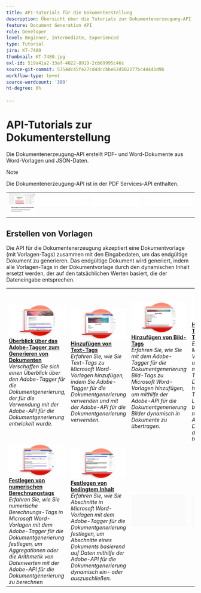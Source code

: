 ```yaml
---
title: API-Tutorials für die Dokumenterstellung
description: Übersicht über die Tutorials zur Dokumentenerzeugung-API
feature: Document Generation API
role: Developer
level: Beginner, Intermediate, Experienced
type: Tutorial
jira: KT-7480
thumbnail: KT-7480.jpg
exl-id: 519a41a2-33af-4022-8919-2cb69995c46c
source-git-commit: 5354dc45fe27cd4dccbbe62d502277bc44441d9b
workflow-type: tm+mt
source-wordcount: '309'
ht-degree: 0%

---
```



# API-Tutorials zur Dokumenterstellung

Die Dokumentenerzeugung-API erstellt PDF- und Word-Dokumente aus Word-Vorlagen und JSON-Daten.

>[!NOTE]
>
>Die Dokumentenerzeugung-API ist in der PDF Services-API enthalten.

<table style="table-layout:fixed">
<tr>
 <td>
   <a href="automate-doc-gen.md">
      <img alt="Automatisierte Generierung von Dokumenten" src="assets/automate-doc-gen.png" />
   </a>
  </td>
    <td>
    <img alt="Spacer" src="../assets/WhiteBanner_Placeholder.png" />
    <div>
    <br>
  </td>
   <td>
    <img alt="Spacer" src="../assets/WhiteBanner_Placeholder.png" />
    <div>
    <br>
  </td>
  </td>
   <td>
    <img alt="Spacer" src="../assets/WhiteBanner_Placeholder.png" />
    <div>
    <br>
  </td>
</tr>
</table>

## Erstellen von Vorlagen

Die API für die Dokumentenerzeugung akzeptiert eine Dokumentvorlage (mit Vorlagen-Tags) zusammen mit den Eingabedaten, um das endgültige Dokument zu generieren. Das endgültige Dokument wird generiert, indem alle Vorlagen-Tags in der Dokumentvorlage durch den dynamischen Inhalt ersetzt werden, der auf den tatsächlichen Werten basiert, die der Dateneingabe entsprechen.

<table style="table-layout:fixed">
<tr>
 <td>
   <a href="taggeroverview.md">
      <img alt="Überblick über das Adobe-Tagger zum Generieren von Dokumenten" src="assets/Taggeroverview_thumb.png" />
   </a>
    <div>
   <a href="taggeroverview.md"><strong>Überblick über das Adobe-Tagger zum Generieren von Dokumenten</strong></a>
    </div>
    <em>Verschaffen Sie sich einen Überblick über den Adobe-Tagger für die Dokumentgenerierung, der für die Verwendung mit der Adobe-API für die Dokumentgenerierung entwickelt wurde.</em>
    <br>
  </td>
  <td>
   <a href="taggeraddtexttags.md">
      <img alt="Hinzufügen von Text-Tags" src="assets/Taggertexttags_thumb.png" />
   </a>
    <div>
   <a href="taggeraddtexttags.md"><strong>Hinzufügen von Text-Tags</strong></a>
    </div>
    <em>Erfahren Sie, wie Sie Text-Tags zu Microsoft Word-Vorlagen hinzufügen, indem Sie Adobe-Tagger für die Dokumentgenerierung verwenden und mit der Adobe-API für die Dokumentgenerierung verwenden.</em>
    <br>
  </td>
  <td>
   <a href="taggeraddimagetags.md">
      <img alt="Hinzufügen von Bild-Tags" src="assets/Taggerimagetags_thumb.png" />
   </a>
    <div>
   <a href="taggeraddimagetags.md"><strong>Hinzufügen von Bild-Tags</strong></a>
    </div>
    <em>Erfahren Sie, wie Sie mit dem Adobe-Tagger für die Dokumentgenerierung Bild-Tags zu Microsoft Word-Vorlagen hinzufügen, um mithilfe der Adobe-API für die Dokumentgenerierung Bilder dynamisch in Dokumente zu übertragen.</em>
    <br>
  </td>
  <td>
   <a href="taggertables.md">
      <img alt="Hinzufügen von Tabellen und Listen-Tags" src="assets/Taggertables_thumb.png" />
   </a>
    <div>
   <a href="taggertables.md"><strong>Hinzufügen von Tabellen und Listen-Tags</strong></a>
    </div>
    <em>Erfahren Sie, wie Sie Microsoft Word-Vorlagen Tabellen und Listen-Tags mithilfe des Adobe-Taggers für die Dokumentgenerierung hinzufügen, um Tabellen- oder Listenzeilen basierend auf Daten mithilfe der Adobe-API für die Dokumentgenerierung dynamisch hinzuzufügen.</em>
    <br>
  </td>
</tr>
<tr>
  <td>
   <a href="taggercalculations.md">
      <img alt="Festlegen von numerischen Berechnungstags" src="assets/Taggercalculations_thumb.png" />
   </a>
    <div>
   <a href="taggercalculations.md"><strong>Festlegen von numerischen Berechnungstags</strong></a>
    </div>
    <em>Erfahren Sie, wie Sie numerische Berechnungs-Tags in Microsoft Word-Vorlagen mit dem Adobe-Tagger für die Dokumentgenerierung festlegen, um Aggregationen oder die Arithmetik von Datenwerten mit der Adobe-API für die Dokumentgenerierung zu berechnen</em>
    <br>
  </td>
  <td>
   <a href="taggerconditional.md">
      <img alt="Festlegen von bedingtem Inhalt" src="assets/Taggerconditional_thumb.png" />
   </a>
    <div>
   <a href="taggerconditional.md"><strong>Festlegen von bedingtem Inhalt</strong></a>
    </div>
    <em>Erfahren Sie, wie Sie Abschnitte in Microsoft Word-Vorlagen mit dem Adobe-Tagger für die Dokumentgenerierung festlegen, um Abschnitte eines Dokuments basierend auf Daten mithilfe der Adobe-API für die Dokumentgenerierung dynamisch ein- oder auszuschließen.</em>
    <br>
  </td>
  <td>
    <img alt="Spacer" src="../assets/GrayBanner_Placeholder.png" />
    <div>
    <br>
  </td>
   <td>
    <img alt="Spacer" src="../assets/GrayBanner_Placeholder.png" />
    <div>
    <br>
  </td>
</tr>
</table>

